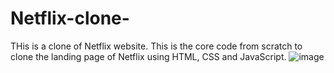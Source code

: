 # Netflix-clone-
THis is a clone of Netflix website.
This is the core code from scratch to clone the landing page of Netflix using HTML, CSS and JavaScript.
![image](https://github.com/user-attachments/assets/5a9ac7ec-8ec5-401c-a57a-fa1eab65e438)
